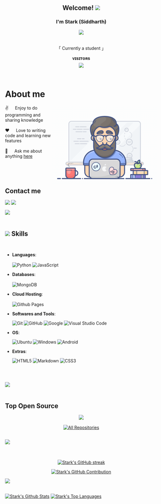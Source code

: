 
<h2 align="center">
  Welcome!
  <img src="https://media.giphy.com/media/hvRJCLFzcasrR4ia7z/giphy.gif" width="28">
</h2>







<h3 align="center">
        I'm Stark (Siddharth)
</h3>


<p align="center">
  <a href="https://github.com/notstark"><img src="https://readme-typing-svg.herokuapp.com/?lines=Self%20Taught%20Programmer;Tech%20enthusiast;Always%20learning%20new%20things&center=true&width=380&height=45"></a>
</p>


<p align="center"> 
  <br />
    「 Currently a student 」
  <br />
</p>



<p align="center">
    <b>ᴠɪsɪᴛᴏʀs</b><br>
<img align="middle" src="https://profile-counter.glitch.me/NotStark/count.svg" />
</p>
<br />



<!-- About Section -->
 # About me
 
<p>
 <img align="right" width="350" src="./Assests/programmer.gif" alt="Coding gif" />
  
 ✌️ &emsp; Enjoy to do programming and sharing knowledge <br/><br/>
 ❤️ &emsp; Love to writing code and learning new features<br/><br/>
 💬 &emsp; Ask me about anything [here](https://github.com/notstark/notstark/issues)

</p>

<br/>
<br/>
<br/>

## Contact me
<p align="left">
   <a href="https://thestark.t.me"><img src="https://img.shields.io/badge/Telegram-2CA5E0?style=for-the-badge&logo=telegram&logoColor=white"></a> 
  <a href="mailto:YeahAmStark@Gmail.com"><img src="https://img.shields.io/badge/Gmail-D14836?style=for-the-badge&logo=gmail&logoColor=white"></a>
</p>

<img src="https://user-images.githubusercontent.com/73097560/115834477-dbab4500-a447-11eb-908a-139a6edaec5c.gif"><br><br>

## <img src="https://media2.giphy.com/media/QssGEmpkyEOhBCb7e1/giphy.gif?cid=ecf05e47a0n3gi1bfqntqmob8g9aid1oyj2wr3ds3mg700bl&rid=giphy.gif" width ="25"><b> Skills</b>
<br>

<p align="center">

- **Languages**: <br> <br>
    ![Python](https://img.shields.io/badge/python-3670A0?style=for-the-badge&logo=python&logoColor=ffdd54)
    ![JavaScript](https://img.shields.io/badge/JavaScript%20-%23F7DF1E.svg?style=for-the-badge&logo=javascript&logoColor=black)



- **Databases**: <br> <br>
    ![MongoDB](https://img.shields.io/badge/MongoDB-4EA94B?style=for-the-badge&logo=mongodb&logoColor=white)
    


- **Cloud Hosting**: <br> <br>
    ![Github Pages](https://img.shields.io/badge/GitHub%20Pages-%23327FC7.svg?style=for-the-badge&logo=github&logoColor=white)
    


- **Softwares and Tools**:

    ![Git](https://img.shields.io/badge/git-%23F05033.svg?style=for-the-badge&logo=git&logoColor=white)
    ![GitHub](https://img.shields.io/badge/github-%23121011.svg?style=for-the-badge&logo=github&logoColor=white)
    ![Google](https://img.shields.io/badge/google-%234285F4.svg?style=for-the-badge&logo=google&logoColor=white)
    ![Visual Studio Code](https://img.shields.io/badge/Visual%20Studio%20Code-0078d7.svg?style=for-the-badge&logo=visual-studio-code&logoColor=white)



- **OS**:

    ![Ubuntu](https://img.shields.io/badge/Ubuntu-E95420.svg?style=for-the-badge&logo=Ubuntu&logoColor=white)
    ![Windows](https://img.shields.io/badge/Windows%2011-0078D4.svg?style=for-the-badge&logo=Windows-11&logoColor=white)
    ![Android](https://img.shields.io/badge/Android-3DDC84.svg?style=for-the-badge&logo=Android&logoColor=white)
   
  
- **Extras**:

    ![HTML5](https://img.shields.io/badge/HTML5%20-%23E34F26.svg?style=for-the-badge&logo=html5&logoColor=white)
    ![Markdown](https://img.shields.io/badge/Markdown-000000.svg?style=for-the-badge&logo=Markdown&logoColor=white)
    ![CSS3](https://img.shields.io/badge/CSS3%20-%231572B6.svg?style=for-the-badge&logo=css3&logoColor=white)


</p>

<br>
<br>

<img src="https://user-images.githubusercontent.com/73097560/115834477-dbab4500-a447-11eb-908a-139a6edaec5c.gif"><br><br>

## Top Open Source 
<p align="center">
  <a href="https://github.com/NotStark/TelegramBot">
    <img src="https://github-readme-stats.vercel.app/api/pin/?username=notstark&repo=TelegramBot&border_color=7F3FBF&bg_color=0D1117&title_color=C9D1D9&text_color=8B949E&icon_color=7F3FBF">
  </a>
</p>


<p align="center">
  <a href="https://github.com/notstark?tab=repositories" target="_blank"><img alt="All Repositories" title="All Repositories" src="https://img.shields.io/badge/-All%20Repos-2962FF?style=for-the-badge&logo=koding&logoColor=white"/></a>
</p>

<br/>
<img src="https://user-images.githubusercontent.com/73097560/115834477-dbab4500-a447-11eb-908a-139a6edaec5c.gif"><br><br>
<br/>


<p align="center">
  <a href="https://github.com/notstark">
    <img src="https://github-readme-streak-stats.herokuapp.com/?user=notstark&theme=radical&border=7F3FBF&background=0D1117" alt="Stark's GitHub streak"/>
  </a>
</p>

<p align="center">
  <a href="https://github.com/notstark">
    <img src="https://github-profile-summary-cards.vercel.app/api/cards/profile-details?username=notstark&theme=radical" alt="Stark's GitHub Contribution"/>
  </a>
</p>

<img src="https://user-images.githubusercontent.com/73097560/115834477-dbab4500-a447-11eb-908a-139a6edaec5c.gif"><br><br>

<a> 
    <a href="https://github.com/notstark"><img alt="Stark's Github Stats" src="https://denvercoder1-github-readme-stats.vercel.app/api?username=notstark&show_icons=true&count_private=true&theme=react&border_color=7F3FBF&bg_color=0D1117&title_color=F85D7F&icon_color=F8D866" height="192px" width="49.5%"/></a>
  <a href="https://github.com/notstark"><img alt="Stark's Top Languages" src="https://denvercoder1-github-readme-stats.vercel.app/api/top-langs/?username=notstark&langs_count=8&layout=compact&theme=react&border_color=7F3FBF&bg_color=0D1117&title_color=F85D7F&icon_color=F8D866" height="192px" width="49.5%"/></a>
  <br/>
</a>


